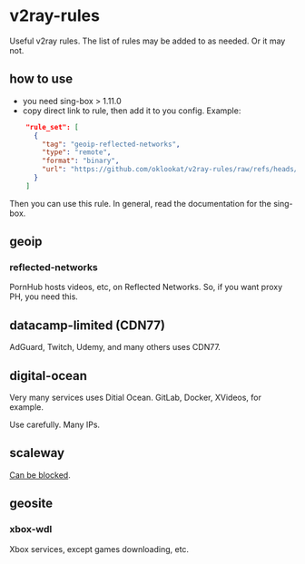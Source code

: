 # v2ray-rules

Useful v2ray rules. The list of rules may be added to as needed. Or it may not.

## how to use

- you need sing-box > 1.11.0
- copy direct link to rule, then add it to you config. Example:

```json
    "rule_set": [
      {
        "tag": "geoip-reflected-networks",
        "type": "remote",
        "format": "binary",
        "url": "https://github.com/oklookat/v2ray-rules/raw/refs/heads/main/sing-box/geoip/reflected-networks.srs"
      }
    ]
```

Then you can use this rule. In general, read the documentation for the sing-box.

## geoip

### reflected-networks

PornHub hosts videos, etc, on Reflected Networks. So, if you want proxy PH, you need this.

## datacamp-limited (CDN77)

AdGuard, Twitch, Udemy, and many others uses CDN77.

## digital-ocean

Very many services uses Ditial Ocean. GitLab, Docker, XVideos, for example.

Use carefully. Many IPs.

## scaleway

[Can be blocked](https://ntc.party/t/%D0%B1%D0%BB%D0%BE%D0%BA%D0%B8%D1%80%D0%BE%D0%B2%D0%BA%D0%B0-%D1%87%D0%B0%D1%81%D1%82%D0%B8-ip-%D0%B0%D0%B4%D1%80%D0%B5%D1%81%D0%BE%D0%B2-scaleway).

## geosite

### xbox-wdl

Xbox services, except games downloading, etc.
